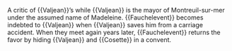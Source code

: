 A critic of {{Valjean}}’s while {{Valjean}} is the mayor of Montreuil-sur-mer under 
the assumed name of Madeleine. {{Fauchelevent}} becomes indebted to {{Valjean}} when 
{{Valjean}} saves him from a carriage accident. When they meet again years later, 
{{Fauchelevent}} returns the favor by hiding {{Valjean}} and {{Cosette}} in a convent.
